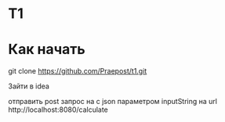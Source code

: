 # T1
# Как начать

git clone https://github.com/Praepost/t1.git

Зайти в idea

отправить post запрос на с json параметром inputString на url http://localhost:8080/calculate
